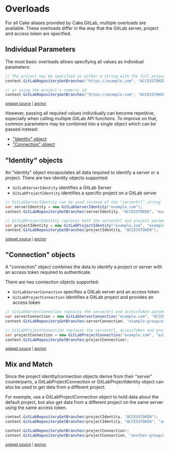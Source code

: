 <!--
GENERATED FILE - DO NOT EDIT
This file was generated by [MarkdownSnippets](https://github.com/SimonCropp/MarkdownSnippets).
Source File: /docs/overloads.source.md
To change this file edit the source file and then run MarkdownSnippets.
-->

# Overloads

For all Cake aliases provided by Cake.GitLab, multiple overloads are available.
These overloads differ in the way that the GitLab server, project and access token are specified.

## Individual Parameters

The most basic overloads allows specifying all values as individual parameters:

<!-- snippet: Overloads-Individual-Parameters -->
<a id='snippet-Overloads-Individual-Parameters'></a>
```cs
// The project may be specified as either a string with the full project path 
context.GitLabRepositoryGetBranches("https://example.com", "ACCESSTOKEN", "example-group/example-project");

// or using the project's numeric id
context.GitLabRepositoryGetBranches("https://example.com", "ACCESSTOKEN", 12345);
```
<sup><a href='/examples/Frosting/Examples.cs#L16-L22' title='Snippet source file'>snippet source</a> | <a href='#snippet-Overloads-Individual-Parameters' title='Start of snippet'>anchor</a></sup>
<!-- endSnippet -->

However, passing all required values individually can become repetitive, especially when calling multiple GitLab API functions.
To improve on that, common parameters may be combined into a single object which can be passed instead:

- ["Identity" object](#identity-objects)
- ["Connection" object](#connection-objects)

## "Identity" objects

An "identity" object encapsulates all data required to identify a server or a project.
There are two identity objects supported:

- `GitLabServerIdentity` identifies a GitLab Server
- `GitLabProjectIdentity` identifies a specific project on a GitLab server

<!-- snippet: Overloads-Identity-Objects -->
<a id='snippet-Overloads-Identity-Objects'></a>
```cs
// GitLabServerIdentity can be used instead of the "serverUrl" string
var serverIdentity = new GitLabServerIdentity("example.com");
context.GitLabRepositoryGetBranches(serverIdentity, "ACCESSTOKEN", "example-group/example-project");

// GitLabProjectIdentity replaces both the serverUrl and project parameters
var projectIdentity = new GitLabProjectIdentity("example.com", "example-group", "example-project");
context.GitLabRepositoryGetBranches(projectIdentity, "ACCESSTOKEN");
```
<sup><a href='/examples/Frosting/Examples.cs#L25-L33' title='Snippet source file'>snippet source</a> | <a href='#snippet-Overloads-Identity-Objects' title='Start of snippet'>anchor</a></sup>
<!-- endSnippet -->

## "Connection" objects

A "connection" object combines the data to identify a project or server with an access token required to authenticate.

There are two connection objects supported:
  
- `GitLabServerConnection` specifies a GitLab server and an access token
- `GitLabProjectConnection` identifies a GitLab project and provides an access token

<!-- snippet: Overloads-Connection-Objects -->
<a id='snippet-Overloads-Connection-Objects'></a>
```cs
// GitLabServerConnection replaces the serverUrl and accessToken parameters
var serverConnection = new GitLabServerConnection("example.com", "ACCESSTOKEN");
context.GitLabRepositoryGetBranches(serverConnection, "example-group/example-project");

// GitLabProjectConnection replaces the serverUrl, accessToken and project parameters
var projectConnection = new GitLabProjectConnection("example.com", "example-group", "example-project", "ACCESSTOKEN");
context.GitLabRepositoryGetBranches(projectConnection);
```
<sup><a href='/examples/Frosting/Examples.cs#L36-L44' title='Snippet source file'>snippet source</a> | <a href='#snippet-Overloads-Connection-Objects' title='Start of snippet'>anchor</a></sup>
<!-- endSnippet -->

## Mix and Match

Since the project identity/connection objects derive from their "server" counterparts, a GitLabProjectConnection or GitLabProjectIdentity object can also be used to get data from a different project.

For example, use a GitLabProjectConnection object to hold data about the default project, but also get data from a different project on the same server using the same access token.

<!-- snippet: Overloads-MixAndMatch -->
<a id='snippet-Overloads-MixAndMatch'></a>
```cs
context.GitLabRepositoryGetBranches(projectIdentity, "ACCESSTOKEN");
context.GitLabRepositoryGetBranches(projectIdentity, "ACCESSTOKEN", "another-group/another-project");

context.GitLabRepositoryGetBranches(projectConnection);
context.GitLabRepositoryGetBranches(projectConnection, "another-group/another-project");
```
<sup><a href='/examples/Frosting/Examples.cs#L46-L52' title='Snippet source file'>snippet source</a> | <a href='#snippet-Overloads-MixAndMatch' title='Start of snippet'>anchor</a></sup>
<!-- endSnippet -->
